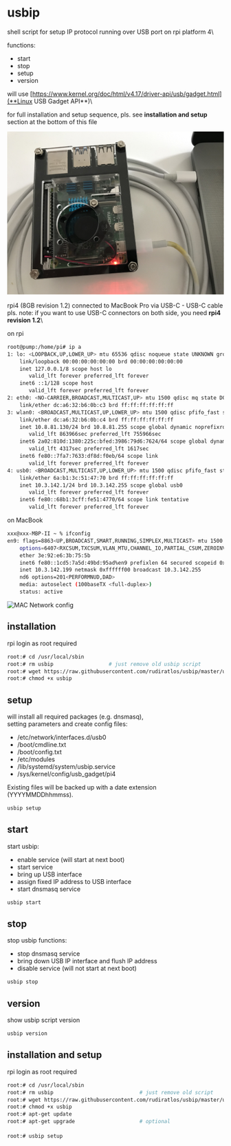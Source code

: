 # usbip

shell script for setup IP protocol running over USB port on rpi platform 4\

functions:

- start
- stop
- setup
- version

will use [https://www.kernel.org/doc/html/v4.17/driver-api/usb/gadget.html](**Linux USB Gadget API**)\

for full installation and setup sequence, pls. see **installation and setup** section at the bottom of this file

![rpi4 and MAC](./img/IMG_1149.jpg)

rpi4 (8GB revision 1.2) connected to MacBook Pro via USB-C - USB-C cable\
pls. note: if you want to use USB-C connectors on both side, you need **rpi4 revision 1.2**\

on rpi
~~~bash
root@pump:/home/pi# ip a
1: lo: <LOOPBACK,UP,LOWER_UP> mtu 65536 qdisc noqueue state UNKNOWN group default qlen 1000
    link/loopback 00:00:00:00:00:00 brd 00:00:00:00:00:00
    inet 127.0.0.1/8 scope host lo
       valid_lft forever preferred_lft forever
    inet6 ::1/128 scope host 
       valid_lft forever preferred_lft forever
2: eth0: <NO-CARRIER,BROADCAST,MULTICAST,UP> mtu 1500 qdisc mq state DOWN group default qlen 1000
    link/ether dc:a6:32:b6:0b:c3 brd ff:ff:ff:ff:ff:ff
3: wlan0: <BROADCAST,MULTICAST,UP,LOWER_UP> mtu 1500 qdisc pfifo_fast state UP group default qlen 1000
    link/ether dc:a6:32:b6:0b:c4 brd ff:ff:ff:ff:ff:ff
    inet 10.8.81.130/24 brd 10.8.81.255 scope global dynamic noprefixroute wlan0
       valid_lft 863966sec preferred_lft 755966sec
    inet6 2a02:810d:1380:225c:bfed:3986:79d6:7624/64 scope global dynamic mngtmpaddr noprefixroute 
       valid_lft 4317sec preferred_lft 1617sec
    inet6 fe80::7fa7:7633:df8d:f0eb/64 scope link 
       valid_lft forever preferred_lft forever
4: usb0: <BROADCAST,MULTICAST,UP,LOWER_UP> mtu 1500 qdisc pfifo_fast state UP group default qlen 1000
    link/ether 6a:b1:3c:51:47:70 brd ff:ff:ff:ff:ff:ff
    inet 10.3.142.1/24 brd 10.3.142.255 scope global usb0
       valid_lft forever preferred_lft forever
    inet6 fe80::68b1:3cff:fe51:4770/64 scope link tentative 
       valid_lft forever preferred_lft forever
~~~

on MacBook
~~~bash
xxx@xxx-MBP-II ~ % ifconfig
en9: flags=8863<UP,BROADCAST,SMART,RUNNING,SIMPLEX,MULTICAST> mtu 1500
	options=6407<RXCSUM,TXCSUM,VLAN_MTU,CHANNEL_IO,PARTIAL_CSUM,ZEROINVERT_CSUM>
	ether 3e:92:e6:3b:75:5b 
	inet6 fe80::1cd5:7a5d:49bd:95ad%en9 prefixlen 64 secured scopeid 0x10 
	inet 10.3.142.199 netmask 0xffffff00 broadcast 10.3.142.255
	nd6 options=201<PERFORMNUD,DAD>
	media: autoselect (100baseTX <full-duplex>)
	status: active
~~~

![MAC Network config](./img/IMG_MacBookNetwork.jpg)

## installation

rpi login as root required

~~~bash
root:# cd /usr/local/sbin
root:# rm usbip                  # just remove old usbip script
root:# wget https://raw.githubusercontent.com/rudiratlos/usbip/master/usbip
root:# chmod +x usbip
~~~

## setup

will install all required packages (e.g. dnsmasq),\
setting parameters and create config files:

- /etc/network/interfaces.d/usb0
- /boot/cmdline.txt
- /boot/config.txt
- /etc/modules
- /lib/systemd/system/usbip.service
- /sys/kernel/config/usb_gadget/pi4

Existing files will be backed up with a date extension (YYYYMMDDhhmmss). 

~~~bash
usbip setup
~~~

## start

start usbip:

- enable service (will start at next boot)
- start service
- bring up USB interface
- assign fixed IP address to USB interface
- start dnsmasq service

~~~bash
usbip start
~~~

## stop

stop usbip functions:

- stop dnsmasq service
- bring down USB IP interface and flush IP address
- disable service (will not start at next boot)

~~~bash
usbip stop
~~~

## version

show usbip script version

~~~bash
usbip version
~~~

## installation and setup

rpi login as root required

~~~bash
root:# cd /usr/local/sbin
root:# rm usbip                            # just remove old script
root:# wget https://raw.githubusercontent.com/rudiratlos/usbip/master/usbip
root:# chmod +x usbip
root:# apt-get update
root:# apt-get upgrade                     # optional

root:# usbip setup
~~~
